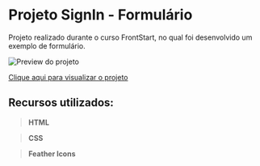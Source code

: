 # Projeto SignIn - Formulário

Projeto realizado durante o curso FrontStart, no qual foi desenvolvido um exemplo de formulário.

![Preview do projeto](https://github.com/rrdelima/SignInForm/blob/master/Assets/Exemplo%20de%20Formul%C3%A1rio.png?raw=true)

[Clique aqui para visualizar o projeto](https://rrdelima.github.io/SignInForm/)

## Recursos utilizados:

>**HTML**

>**CSS**

>**Feather Icons**
